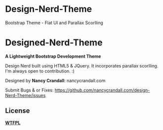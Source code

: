 Design-Nerd-Theme
=================

Bootstrap Theme - Flat UI and Parallax Scorlling
# Designed-Nerd-Theme
__A Lightweight Bootstrap Development Theme__

Design Nerd  built using HTML5 & JQuery. It incorporates parallax scorlling. 
I'm always open to contribution. :)

Designed by **Nancy Crandall**: nancycrandall.com

Submit Bugs & or Fixes:
https://github.com/nancycrandall.com/design-Nerd-Theme/issues


## License
__[WTFPL](http://sam.zoy.org/wtfpl/)__

